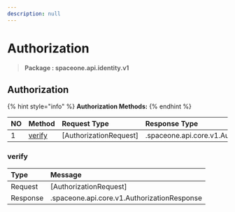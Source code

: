 ```yaml
---
description: null
---
```


# Authorization

> **Package : spaceone.api.identity.v1**

## Authorization

{% hint style="info" %}
**Authorization Methods:**
{% endhint %}

| NO | Method | Request Type | Response Type | Description |
| :--- | :--- | :--- | :--- | :--- |
| 1 | [verify](authorization.md#verify) | \[AuthorizationRequest\] | .spaceone.api.core.v1.AuthorizationResponse |  |

### verify

| Type | Message |
| :--- | :--- |
| Request | \[AuthorizationRequest\] |
| Response | .spaceone.api.core.v1.AuthorizationResponse |

